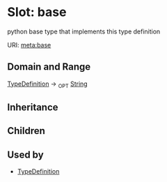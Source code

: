 # Slot: base


python base type that implements this type definition

URI: [meta:base](https://w3id.org/biolink/biolinkml/meta/base)
## Domain and Range

[TypeDefinition](TypeDefinition.md) ->  <sub>OPT</sub> [String](String.md)
## Inheritance

## Children

## Used by

 * [TypeDefinition](TypeDefinition.md)
